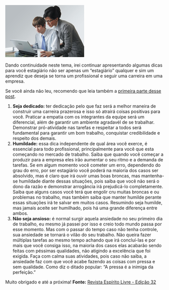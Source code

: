 ![Vida de estagiário](../images/estagiarios.jpg)

Dando continuidade neste tema, irei continuar apresentando algumas dicas para você estagiário não ser apenas um “estagiário” qualquer e sim um aprendiz que deseja se torna um profissional e seguir uma carreira em uma empresa.

Se você ainda não leu, recomendo que leia também a [primeira parte desse post](../dicas-para-um-estagiario-parte-1 "Dicas para um estagiário - Parte 1").

1.  **Seja dedicado:** ter dedicação pelo que faz será a melhor maneira de construir uma carreira prazerosa e isso só atrairá coisas positivas para você. Praticar a empatia com os integrantes da equipe será um diferencial, além de garantir um ambiente agradavél de se trabalhar. Demonstrar pró-atividade nas tarefas e respeitar a todos será fundamental para garantir um bom trabalho, conquistar credibilidade e respeito dos demais.
2.  **Humildade:** essa dica independente de qual área você exerce, é essencial para todo profissional, principalmente para você que esta começando no mercado de trabalho. Saiba que quando você começar a produzir para a empresa eles irão aumentar o seu ritmo e a demanda de tarefas. Se em algum momento você cometer um erro, dependendo do grau do erro, por ser estagiário você poderá na maioria dos casos ser absolvido, mas é claro que irá ouvir umas boas broncas, mas mantenha-se humildade diante dessas situações, pois saiba que você não será o dono da razão e demonstrar arrogância irá prejudicá-lo completamente. Saiba que alguns casos você terá que engolir cru muitas broncas e ou problemas no trabalho, mas também saiba que manter humilde perante essas situações irá te salvar em muitos casos. Resumindo seja humilde, mas jamais aceite ser humilhado, pois há uma grande diferença entre ambos.
3.  **Não seja ansioso:** é normal surgir aquela ansiedade no seu primeiro dia de trabalho, eu mesmo já passei por isso e creio todo mundo passa por esse momento. Mas com o passar do tempo caso não tenha controle, sua ansiedade se tornará o vilão do seu trabalho. Não queira fazer múltiplas tarefas ao mesmo tempo achando que irá concluí-las e por mais que você consiga isso, na maioria dos casos elas acabarão sendo feitas com péssimas qualidades, não atigindo a excelência que foi exigida. Faça com calma suas atividades, pois caso não saiba, a ansiedade faz com que você acabe fazendo as coisas com pressa e sem qualidade. Como diz o ditado popular: “A pressa é a inimiga da perfeição.”

Muito obrigado e até a próxima!
**Fonte:** [Revista Espírito Livre - Edição 32](http://www.revista.espiritolivre.org/lancada-edicao-n-32-da-revista-espirito-livre)
